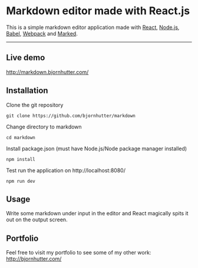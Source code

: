 # Markdown editor made with React.js
This is a simple markdown editor application made with [React](https://facebook.github.io/react/), [Node.js](https://nodejs.org/en/), [Babel](https://babeljs.io/), [Webpack](https://github.com/webpack/webpack) and [Marked](https://github.com/chjj/marked"). 

***

## Live demo

http://markdown.bjornhutter.com/

## Installation

Clone the  git repository
``` 
git clone https://github.com/bjornhutter/markdown

```
Change directory to markdown
``` 
cd markdown
```

Install package.json (must have Node.js/Node package manager installed)
``` 
npm install 

 ```
Test run the application on http://localhost:8080/
``` 
npm run dev
```

## Usage
Write some markdown under input in the editor and React magically spits it out on the output screen.

## Portfolio
Feel free to visit my portfolio to see some of my other work: 
http://bjornhutter.com/